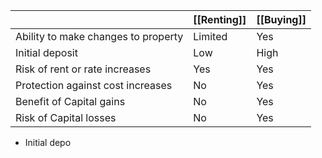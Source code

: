 
|                                     | **[[Renting]]** | **[[Buying]]** |
| ----------------------------------- | --------------- | -------------- |
| Ability to make changes to property | Limited         | Yes            |
| Initial deposit                     | Low             | High           |
| Risk of rent or rate increases      | Yes             | Yes            |
| Protection against cost increases   | No              | Yes            |
| Benefit of Capital gains            | No              | Yes            |
| Risk of Capital losses              | No              | Yes            |
- Initial depo